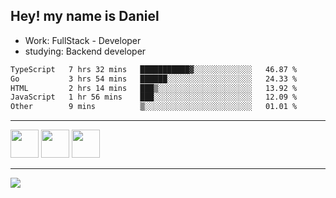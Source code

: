## Hey! my name is Daniel

- Work: FullStack - Developer
- studying: Backend developer

<!--START_SECTION:waka-->

```txt
TypeScript   7 hrs 32 mins   ███████████▓░░░░░░░░░░░░░   46.87 %
Go           3 hrs 54 mins   ██████░░░░░░░░░░░░░░░░░░░   24.33 %
HTML         2 hrs 14 mins   ███▒░░░░░░░░░░░░░░░░░░░░░   13.92 %
JavaScript   1 hr 56 mins    ███░░░░░░░░░░░░░░░░░░░░░░   12.09 %
Other        9 mins          ▒░░░░░░░░░░░░░░░░░░░░░░░░   01.01 %
```

<!--END_SECTION:waka-->
    

<hr>
<div>
    <img height="45" src="https://img.icons8.com/color/48/000000/nodejs.png"/>
    <img height="45" src="https://www.vectorlogo.zone/logos/golang/golang-ar21.svg">
    <img height="45" src="https://www.vectorlogo.zone/logos/nestjs/nestjs-icon.svg">
</div>
<hr>
<div>
    <a href="https://www.linkedin.com/in/daniel-lucas-bb7b82193/" target="_blank">
        <img src="https://img.shields.io/badge/LinkedIn-0077B5?style=for-the-badge&logo=linkedin&logoColor=white">
    </a>
</div>
